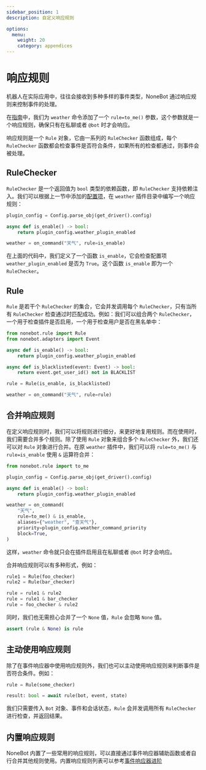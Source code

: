 ```yaml
---
sidebar_position: 1
description: 自定义响应规则

options:
  menu:
    weight: 20
    category: appendices
---
```


# 响应规则

机器人在实际应用中，往往会接收到多种多样的事件类型，NoneBot 通过响应规则来控制事件的处理。

在[指南](../tutorial/matcher.md#为事件响应器添加参数)中，我们为 `weather` 命令添加了一个 `rule=to_me()` 参数，这个参数就是一个响应规则，确保只有在私聊或者 `@bot` 时才会响应。

响应规则是一个 `Rule` 对象，它由一系列的 `RuleChecker` 函数组成，每个 `RuleChecker` 函数都会检查事件是否符合条件，如果所有的检查都通过，则事件会被处理。

## RuleChecker

`RuleChecker` 是一个返回值为 `bool` 类型的依赖函数，即 `RuleChecker` 支持依赖注入。我们可以根据上一节中添加的[配置项](./config.mdx#插件配置)，在 `weather` 插件目录中编写一个响应规则：

```python {3,4} title=weather/__init__.py
plugin_config = Config.parse_obj(get_driver().config)

async def is_enable() -> bool:
    return plugin_config.weather_plugin_enabled

weather = on_command("天气", rule=is_enable)
```

在上面的代码中，我们定义了一个函数 `is_enable`，它会检查配置项 `weather_plugin_enabled` 是否为 `True`。这个函数 `is_enable` 即为一个 `RuleChecker`。

## Rule

`Rule` 是若干个 `RuleChecker` 的集合，它会并发调用每个 `RuleChecker`，只有当所有 `RuleChecker` 检查通过时匹配成功。例如：我们可以组合两个 `RuleChecker`，一个用于检查插件是否启用，一个用于检查用户是否在黑名单中：

```python {10}
from nonebot.rule import Rule
from nonebot.adapters import Event

async def is_enable() -> bool:
    return plugin_config.weather_plugin_enabled

async def is_blacklisted(event: Event) -> bool:
    return event.get_user_id() not in BLACKLIST

rule = Rule(is_enable, is_blacklisted)

weather = on_command("天气", rule=rule)
```

## 合并响应规则

在定义响应规则时，我们可以将规则进行细分，来更好地复用规则。而在使用时，我们需要合并多个规则。除了使用 `Rule` 对象来组合多个 `RuleChecker` 外，我们还可以对 `Rule` 对象进行合并。在原 `weather` 插件中，我们可以将 `rule=to_me()` 与 `rule=is_enable` 使用 `&` 运算符合并：

```python {10} title=weather/__init__.py
from nonebot.rule import to_me

plugin_config = Config.parse_obj(get_driver().config)

async def is_enable() -> bool:
    return plugin_config.weather_plugin_enabled

weather = on_command(
    "天气",
    rule=to_me() & is_enable,
    aliases={"weather", "查天气"},
    priority=plugin_config.weather_command_priority
    block=True,
)
```

这样，`weather` 命令就只会在插件启用且在私聊或者 `@bot` 时才会响应。

合并响应规则可以有多种形式，例如：

```python {4-6}
rule1 = Rule(foo_checker)
rule2 = Rule(bar_checker)

rule = rule1 & rule2
rule = rule1 & bar_checker
rule = foo_checker & rule2
```

同时，我们也无需担心合并了一个 `None` 值，`Rule` 会忽略 `None` 值。

```python
assert (rule & None) is rule
```

## 主动使用响应规则

除了在事件响应器中使用响应规则外，我们也可以主动使用响应规则来判断事件是否符合条件。例如：

```python {3}
rule = Rule(some_checker)

result: bool = await rule(bot, event, state)
```

我们只需要传入 `Bot` 对象、事件和会话状态，`Rule` 会并发调用所有 `RuleChecker` 进行检查，并返回结果。

## 内置响应规则

NoneBot 内置了一些常用的响应规则，可以直接通过事件响应器辅助函数或者自行合并其他规则使用。内置响应规则列表可以参考[事件响应器进阶](../advanced/matcher.md)
